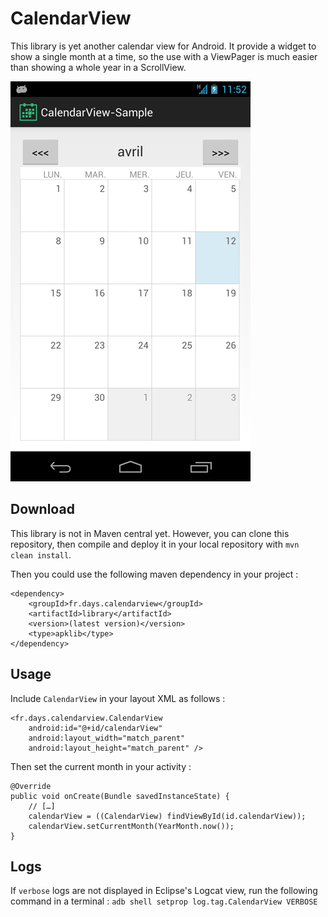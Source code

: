 # CalendarView

This library is yet another calendar view for Android. It provide a widget to show a single month at a time, so the use with a ViewPager is much easier than showing a whole year in a ScrollView.

![Screenshot](calendarView.png)

## Download

This library is not in Maven central yet. However, you can clone this repository, then compile and deploy it in your local repository with `mvn clean install`.

Then you could use the following maven dependency in your project :

```
<dependency>
	<groupId>fr.days.calendarview</groupId>
	<artifactId>library</artifactId>
	<version>(latest version)</version>
	<type>apklib</type>
</dependency>
```

## Usage

Include `CalendarView` in your layout XML as follows :

```
<fr.days.calendarview.CalendarView
    android:id="@+id/calendarView"
   	android:layout_width="match_parent"
   	android:layout_height="match_parent" />
```

Then set the current month in your activity :

```
@Override
public void onCreate(Bundle savedInstanceState) {
	// […]
	calendarView = ((CalendarView) findViewById(id.calendarView));
	calendarView.setCurrentMonth(YearMonth.now());
}
```

## Logs

If `verbose` logs are not displayed in Eclipse's Logcat view, run the following command in a terminal : `adb shell setprop log.tag.CalendarView VERBOSE`